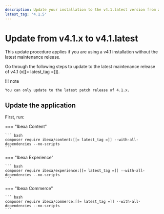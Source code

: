 ```yaml
---
description: Update your installation to the v4.1.latest version from an earlier v4.1.x version.
latest_tag: '4.1.5'
---
```


# Update from v4.1.x to v4.1.latest

This update procedure applies if you are using a v4.1 installation without the latest maintenance release.

Go through the following steps to update to the latest maintenance release of v4.1 (v[[= latest_tag =]]).

!!! note

    You can only update to the latest patch release of 4.1.x.

## Update the application

First, run:

=== "Ibexa Content"

    ``` bash
    composer require ibexa/content:[[= latest_tag =]] --with-all-dependencies --no-scripts
    ```

=== "Ibexa Experience"

    ``` bash
    composer require ibexa/experience:[[= latest_tag =]] --with-all-dependencies --no-scripts
    ```

=== "Ibexa Commerce"

    ``` bash
    composer require ibexa/commerce:[[= latest_tag =]] --with-all-dependencies --no-scripts
    ```
